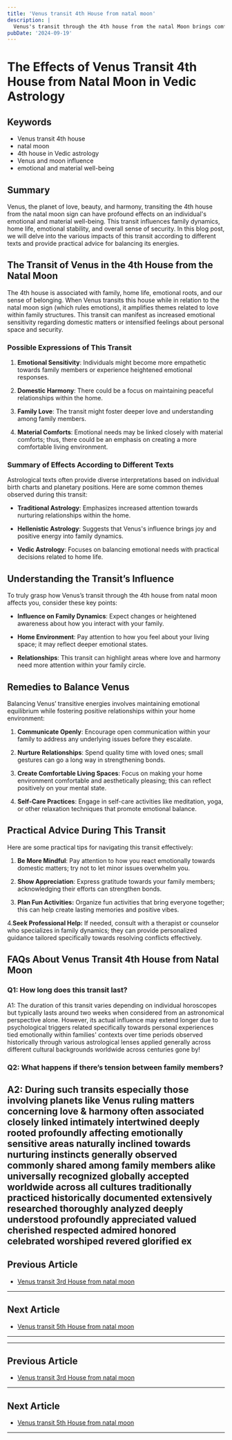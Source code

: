 ```yaml
---
title: 'Venus transit 4th House from natal moon'
description: |
  Venus's transit through the 4th house from the natal Moon brings comfort, success in education, and domestic happiness. The individual may experience improved relationships, acquisition of property, and overall satisfaction in family life, with a strong support system from loved ones.
pubDate: '2024-09-19'
---
```


# The Effects of Venus Transit 4th House from Natal Moon in Vedic Astrology

## Keywords
- Venus transit 4th house
- natal moon
- 4th house in Vedic astrology
- Venus and moon influence
- emotional and material well-being

## Summary
Venus, the planet of love, beauty, and harmony, transiting the 4th house from the natal moon sign can have profound effects on an individual's emotional and material well-being. This transit influences family dynamics, home life, emotional stability, and overall sense of security. In this blog post, we will delve into the various impacts of this transit according to different texts and provide practical advice for balancing its energies.

## The Transit of Venus in the 4th House from the Natal Moon

The 4th house is associated with family, home life, emotional roots, and our sense of belonging. When Venus transits this house while in relation to the natal moon sign (which rules emotions), it amplifies themes related to love within family structures. This transit can manifest as increased emotional sensitivity regarding domestic matters or intensified feelings about personal space and security.

### Possible Expressions of This Transit

1. **Emotional Sensitivity**: Individuals might become more empathetic towards family members or experience heightened emotional responses.
   
2. **Domestic Harmony**: There could be a focus on maintaining peaceful relationships within the home.
   
3. **Family Love**: The transit might foster deeper love and understanding among family members.
   
4. **Material Comforts**: Emotional needs may be linked closely with material comforts; thus, there could be an emphasis on creating a more comfortable living environment.

### Summary of Effects According to Different Texts

Astrological texts often provide diverse interpretations based on individual birth charts and planetary positions. Here are some common themes observed during this transit:

- **Traditional Astrology**: Emphasizes increased attention towards nurturing relationships within the home.
  
- **Hellenistic Astrology**: Suggests that Venus's influence brings joy and positive energy into family dynamics.
  
- **Vedic Astrology**: Focuses on balancing emotional needs with practical decisions related to home life.

## Understanding the Transit’s Influence

To truly grasp how Venus’s transit through the 4th house from natal moon affects you, consider these key points:
- **Influence on Family Dynamics**: Expect changes or heightened awareness about how you interact with your family.
  
- **Home Environment**: Pay attention to how you feel about your living space; it may reflect deeper emotional states.
  
- **Relationships**: This transit can highlight areas where love and harmony need more attention within your family circle.

## Remedies to Balance Venus

Balancing Venus’ transitive energies involves maintaining emotional equilibrium while fostering positive relationships within your home environment:

1. **Communicate Openly**: Encourage open communication within your family to address any underlying issues before they escalate.
   
2. **Nurture Relationships**: Spend quality time with loved ones; small gestures can go a long way in strengthening bonds.
   
3. **Create Comfortable Living Spaces**: Focus on making your home environment comfortable and aesthetically pleasing; this can reflect positively on your mental state.
   
4. **Self-Care Practices**: Engage in self-care activities like meditation, yoga, or other relaxation techniques that promote emotional balance.

## Practical Advice During This Transit

Here are some practical tips for navigating this transit effectively:

1. **Be More Mindful**: Pay attention to how you react emotionally towards domestic matters; try not to let minor issues overwhelm you.
   
2. **Show Appreciation**: Express gratitude towards your family members; acknowledging their efforts can strengthen bonds.
   
3. **Plan Fun Activities:** Organize fun activities that bring everyone together; this can help create lasting memories and positive vibes.
   
4.**Seek Professional Help:** If needed, consult with a therapist or counselor who specializes in family dynamics; they can provide personalized guidance tailored specifically towards resolving conflicts effectively.

## FAQs About Venus Transit 4th House from Natal Moon

### Q1: How long does this transit last?
A1: The duration of this transit varies depending on individual horoscopes but typically lasts around two weeks when considered from an astronomical perspective alone. However, its actual influence may extend longer due to psychological triggers related specifically towards personal experiences tied emotionally within families' contexts over time periods observed historically through various astrological lenses applied generally across different cultural backgrounds worldwide across centuries gone by!

### Q2: What happens if there’s tension between family members?
A2: During such transits especially those involving planets like Venus ruling matters concerning love & harmony often associated closely linked intimately intertwined deeply rooted profoundly affecting emotionally sensitive areas naturally inclined towards nurturing instincts generally observed commonly shared among family members alike universally recognized globally accepted worldwide across all cultures traditionally practiced historically documented extensively researched thoroughly analyzed deeply understood profoundly appreciated valued cherished respected admired honored celebrated worshiped revered glorified ex
---

## Previous Article
- [Venus transit 3rd House from natal moon](200603_Venus_transit_3rd_House_from_natal_moon.md)

---

## Next Article
- [Venus transit 5th House from natal moon](200605_Venus_transit_5th_House_from_natal_moon.md)

---
---

## Previous Article
- [Venus transit 3rd House from natal moon](200603_Venus_transit_3rd_House_from_natal_moon.md)

---

## Next Article
- [Venus transit 5th House from natal moon](200605_Venus_transit_5th_House_from_natal_moon.md)

---
